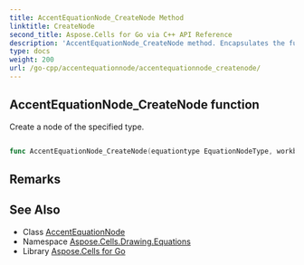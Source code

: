 ```yaml
---
title: AccentEquationNode_CreateNode Method 
linktitle: CreateNode
second_title: Aspose.Cells for Go via C++ API Reference
description: 'AccentEquationNode_CreateNode method. Encapsulates the function that represents createnode in Go.'
type: docs
weight: 200
url: /go-cpp/accentequationnode/accentequationnode_createnode/
---
```


## AccentEquationNode_CreateNode function

Create a node of the specified type.

```go

func AccentEquationNode_CreateNode(equationtype EquationNodeType, workbook *Workbook, parent *EquationNode)  (*EquationNode,  error) 

```

## Remarks


## See Also

* Class [AccentEquationNode](../)
* Namespace [Aspose.Cells.Drawing.Equations](../../)
* Library [Aspose.Cells for Go](../../../)
